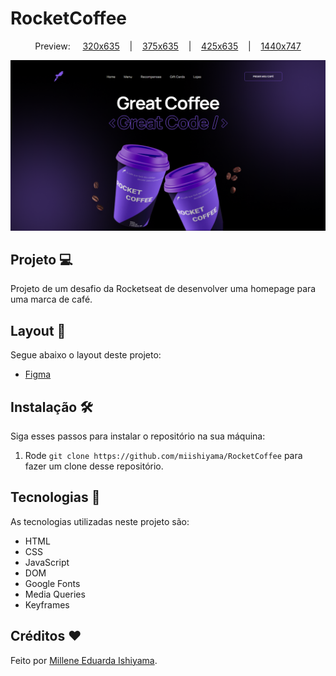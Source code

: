 # RocketCoffee

<p align="center">
  Preview:
    &nbsp;&nbsp;&nbsp;
  <a href="./preview/320x635">320x635</a>
    &nbsp;&nbsp;&nbsp;|&nbsp;&nbsp;&nbsp;
  <a href="./preview/375x635">375x635</a>
    &nbsp;&nbsp;&nbsp;|&nbsp;&nbsp;&nbsp;
  <a href="./preview/425x635">425x635</a>
    &nbsp;&nbsp;&nbsp;|&nbsp;&nbsp;&nbsp;
  <a href="./preview/1440x747">1440x747</a>
</p>

![preview](./preview/1440x747/RocketCoffee-1440x747.png)

## Projeto 💻
Projeto de um desafio da Rocketseat de desenvolver uma homepage para uma marca de café.

## Layout 🔖
Segue abaixo o layout deste projeto:
- [Figma](https://www.figma.com/file/lQ59IS6f8VI026SrABKXqv/RocketCoffee-(Copy)?t=3fuZPtrYmCUy3Oz4-6)

## Instalação 🛠
Siga esses passos para instalar o repositório na sua máquina:
1. Rode `git clone https://github.com/miishiyama/RocketCoffee` para fazer um clone desse repositório.

## Tecnologias 🚀
As tecnologias utilizadas neste projeto são:
- HTML
- CSS
- JavaScript
- DOM
- Google Fonts
- Media Queries
- Keyframes

## Créditos ❤️
Feito por [Millene Eduarda Ishiyama](https://github.com/miishiyama/).
